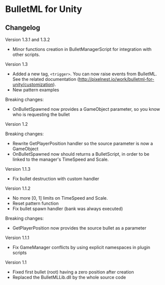 BulletML for Unity
==================

## Changelog

Version 1.3.1 and 1.3.2

- Minor functions creation in BulletManagerScript for integration with other scripts.

Version 1.3

- Added a new tag, `<trigger>`. You can now raise events from BulletML.
See the related documentation (http://pixelnest.io/work/bulletml-for-unity/customization).
- New pattern examples

Breaking changes:
- OnBulletSpawned now provides a GameObject parameter, so you know who is requesting the bullet

Version 1.2

Breaking changes:

- Rewrite GetPlayerPosition handler so the source parameter is now a GameObject
- OnBulletSpawned now should returns a BulletScript, in order to be linked to the manager's TimeSpeed and Scale. 

Version 1.1.3

- Fix bullet destruction with custom handler

Version 1.1.2

- No more [0, 1] limits on TimeSpeed and Scale.
- Reset pattern function
- Fix bullet spawn handler (bank was always executed)

Breaking changes:

- GetPlayerPosition now provides the source bullet as a parameter

Version 1.1.1

- Fix GameManager conflicts by using explicit namespaces in plugin scripts

Version 1.1

- Fixed first bullet (root) having a zero position after creation
- Replaced the BulletMLLib.dll by the whole source code